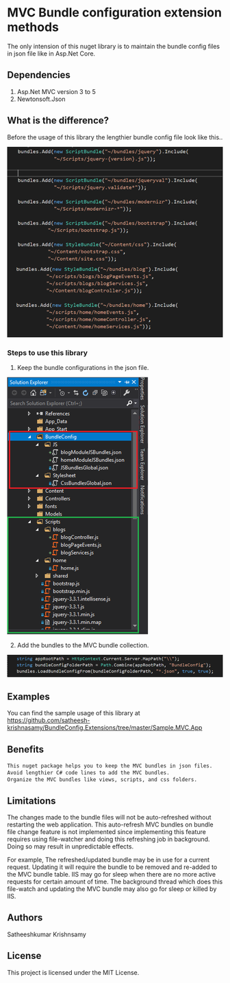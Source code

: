 # MVC Bundle configuration extension methods
The only intension of this nuget library is to maintain the bundle config files in json file like in Asp.Net Core.

## Dependencies
1. Asp.Net MVC version 3 to 5
2. Newtonsoft.Json


## What is the difference?

Before the usage of this library the lengthier bundle config file look like this..

![Bundle config before](https://github.com/satheesh-krishnasamy/BundleConfig.Extensions/blob/master/Images/Bundles%20MVC%20way.png)

### Steps to use this library
1. Keep the bundle configurations in the json file.

![New Bundle configuratios in json files.](https://github.com/satheesh-krishnasamy/BundleConfig.Extensions/blob/master/Images/Bundle%20Config%20Json.png)

2. Add the bundles to the MVC bundle collection.

![Add the bundles to the MVC bundle collection.](https://github.com/satheesh-krishnasamy/BundleConfig.Extensions/blob/master/Images/Bundles%20MVC%20another%20way.png)
## Examples
You can find the sample usage of this library at https://github.com/satheesh-krishnasamy/BundleConfig.Extensions/tree/master/Sample.MVC.App

## Benefits
    This nuget package helps you to keep the MVC bundles in json files.
    Avoid lengthier C# code lines to add the MVC bundles.
    Organize the MVC bundles like views, scripts, and css folders.

## Limitations

The changes made to the bundle files will not be auto-refreshed without restarting the web application. This auto-refresh MVC bundles on bundle file change feature is not implemented since implementing this feature requires using file-watcher and doing this refreshing job in background. Doing so may result in unpredictable effects.

For example,
The refreshed/updated bundle may be in use for a current request. Updating it will require the bundle to be removed and re-added to the MVC bundle table.
IIS may go for sleep when there are no more active requests for certain amount of time. The background thread which does this file-watch and updating the MVC bundle may also go for sleep or killed by IIS.


## Authors
Satheeshkumar Krishnsamy

## License
This project is licensed under the MIT License.
